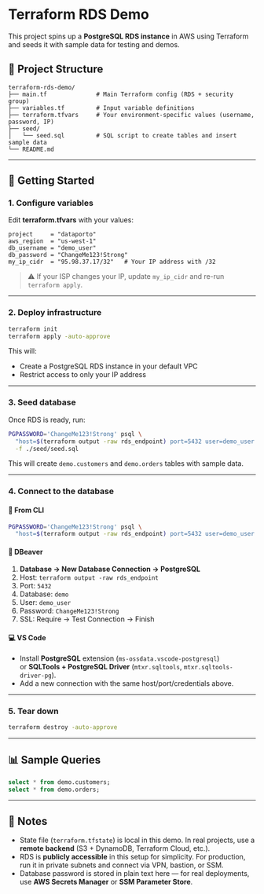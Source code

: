 # Terraform RDS Demo

This project spins up a **PostgreSQL RDS instance** in AWS using Terraform and seeds it with sample data for testing and demos.

## 📂 Project Structure
```
terraform-rds-demo/
├── main.tf              # Main Terraform config (RDS + security group)
├── variables.tf         # Input variable definitions
├── terraform.tfvars     # Your environment-specific values (username, password, IP)
├── seed/
│   └── seed.sql         # SQL script to create tables and insert sample data
└── README.md
```

---

## 🚀 Getting Started

### 1. Configure variables
Edit **terraform.tfvars** with your values:

```hcl
project     = "dataporto"
aws_region  = "us-west-1"
db_username = "demo_user"
db_password = "ChangeMe123!Strong"
my_ip_cidr  = "95.98.37.17/32"   # Your IP address with /32
```

> ⚠️ If your ISP changes your IP, update `my_ip_cidr` and re-run `terraform apply`.

---

### 2. Deploy infrastructure
```bash
terraform init
terraform apply -auto-approve
```

This will:
- Create a PostgreSQL RDS instance in your default VPC
- Restrict access to only your IP address

---

### 3. Seed database
Once RDS is ready, run:

```bash
PGPASSWORD='ChangeMe123!Strong' psql \
  "host=$(terraform output -raw rds_endpoint) port=5432 user=demo_user dbname=demo sslmode=require" \
  -f ./seed/seed.sql
```

This will create `demo.customers` and `demo.orders` tables with sample data.

---

### 4. Connect to the database

#### 🔗 From CLI
```bash
PGPASSWORD='ChangeMe123!Strong' psql \
  "host=$(terraform output -raw rds_endpoint) port=5432 user=demo_user dbname=demo sslmode=require"
```

#### 🐘 DBeaver
1. **Database → New Database Connection → PostgreSQL**
2. Host: `terraform output -raw rds_endpoint`
3. Port: `5432`
4. Database: `demo`
5. User: `demo_user`
6. Password: `ChangeMe123!Strong`
7. SSL: Require → Test Connection → Finish

#### 💻 VS Code
- Install **PostgreSQL** extension (`ms-ossdata.vscode-postgresql`)  
  or **SQLTools + PostgreSQL Driver** (`mtxr.sqltools`, `mtxr.sqltools-driver-pg`).  
- Add a new connection with the same host/port/credentials above.

---

### 5. Tear down
```bash
terraform destroy -auto-approve
```

---

## 📊 Sample Queries

```sql
select * from demo.customers;
select * from demo.orders;
```

---

## 📝 Notes
- State file (`terraform.tfstate`) is local in this demo. In real projects, use a **remote backend** (S3 + DynamoDB, Terraform Cloud, etc.).
- RDS is **publicly accessible** in this setup for simplicity. For production, run it in private subnets and connect via VPN, bastion, or SSM.
- Database password is stored in plain text here — for real deployments, use **AWS Secrets Manager** or **SSM Parameter Store**.
